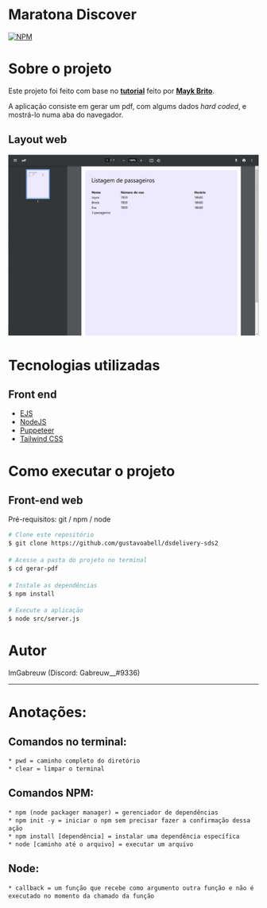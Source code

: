 # Maratona Discover
[![NPM](https://img.shields.io/npm/l/react)](https://github.com/ImGabreuw/gerar-pdf/blob/master/LICENSE) 

# Sobre o projeto

Este projeto foi feito com base no **[tutorial](https://www.youtube.com/watch?v=AoU7aEdTldE)** feito por **[Mayk Brito](https://github.com/maykbrito)**.

A aplicação consiste em gerar um pdf, com algums dados *hard coded*, e mostrá-lo numa aba do navegador.

## Layout web
![IMG 1](https://github.com/ImGabreuw/gerar-pdf/blob/master/.github/resultado.PNG)

# Tecnologias utilizadas
## Front end
- [EJS](https://ejs.co/)
- [NodeJS](https://nodejs.org/en/docs/)
- [Puppeteer](https://pptr.dev/)
- [Tailwind CSS](https://tailwindcss.com/docs)

# Como executar o projeto
## Front-end web
Pré-requisitos: git / npm / node

```bash
# Clone este repositório
$ git clone https://github.com/gustavoabell/dsdelivery-sds2

# Acesse a pasta do projeto no terminal
$ cd gerar-pdf

# Instale as dependências
$ npm install

# Execute a aplicação
$ node src/server.js
```

# Autor

ImGabreuw (Discord: Gabreuw__#9336)

---

# Anotações:

## Comandos no terminal:
    * pwd = caminho completo do diretório
    * clear = limpar o terminal

## Comandos NPM:
    * npm (node packager manager) = gerenciador de dependências
    * npm init -y = iniciar o npm sem precisar fazer a confirmação dessa ação
    * npm install [dependência] = instalar uma dependência específica
    * node [caminho até o arquivo] = executar um arquivo

## Node:
    * callback = um função que recebe como argumento outra função e não é executado no momento da chamado da função
